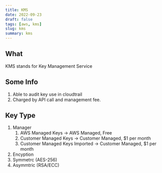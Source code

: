```yaml
---
title: KMS
date: 2022-09-23
draft: false
tags: [aws, kms]
slug: kms
summary: kms
---
```


## What

KMS stands for Key Management Service

## Some Info

1. Able to audit key use in cloudtrail
1. Charged by API call and management fee.

## Key Type

1. Manager
   1. AWS Managed Keys -> AWS Managed, Free
   1. Customer Managed Keys -> Customer Managed, \$1 per month
   1. Customer Managed Keys Imported -> Customer Managed, \$1 per month
1. Encyption
1. Symmetrc (AES-256)
1. Asymmtric (RSA/ECC)
